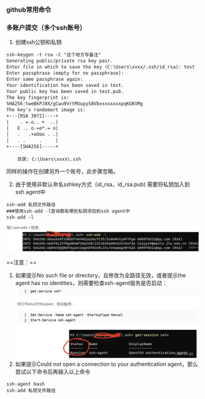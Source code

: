 ### github常用命令
### 多账户提交（多个ssh账号）
1. 创建ssh公钥和私钥
```shell
ssh-keygen -t rsa -C "这个地方写备注"
Generating public/private rsa key pair.
Enter file in which to save the key (C:\Users\xxxx/.ssh/id_rsa): test
Enter passphrase (empty for no passphrase):
Enter same passphrase again:
Your identification has been saved in test.
Your public key has been saved in test.pub.
The key fingerprint is:
SHA256:tweBkPJ0X/gCwu9VrtMUupyS8VbxxxxxxxxpqKGKVMg 
The key's randomart image is:
+---[RSA 3072]----+
|    . =.o.. +  ..|
|   E .. o.=o*.= o|
|   .   .+oOoo . .|
|   . .     .     |
+----[SHA256]-----+

    目录: C:\Users\xxxx\.ssh
```
同样的操作在创建另外一个账号，此步骤忽略。

2. 由于使用非默认命名sshkey方式（id_rsa，id_rsa.pub)
需要将私钥加入到ssh agent中
```shell
ssh-add 私钥文件路径
###使用ssh-add -l查询都有哪些私钥添加到ssh agent中
ssh-add -l
```
![](attachments/Pasted%20image%2020231201001139.png)

==注意：==
1. 如果提示No such file or directory，且修改为全路径无效，或者提示the agent has no identities，则需要检查ssh-agent服务是否启动：
![](attachments/Pasted%20image%2020231201000830.png)
2. 如果提示Could not open a connection to your authentication agent，那么尝试以下命令后再输入以上命令
```shell
ssh-agent bash
ssh-add 私钥文件路径
```
